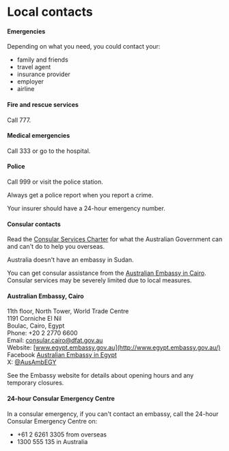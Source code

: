 # Local contacts

#### Emergencies

Depending on what you need, you could contact your:

* family and friends
* travel agent
* insurance provider
* employer
* airline

#### Fire and rescue services

Call 777.

#### Medical emergencies

Call 333 or go to the hospital.

#### Police

Call 999 or visit the police station.

Always get a police report when you report a crime.

Your insurer should have a 24-hour emergency number.

#### Consular contacts

Read the [Consular Services Charter](/consular-services/consular-services-charter "Consular Services Charter") for what the Australian Government can and can't do to help you overseas.

Australia doesn't have an embassy in Sudan.

You can get consular assistance from the [Australian Embassy in Cairo](https://egypt.embassy.gov.au/). Consular services may be severely limited due to local measures.

#### Australian Embassy, Cairo

11th floor, North Tower, World Trade Centre  
1191 Corniche El Nil  
Boulac, Cairo, Egypt  
Phone: +20 2 2770 6600  
Email: [consular.cairo@dfat.gov.au](mailto:consular.cairo@dfat.gov.au )  
Website: [www.egypt.embassy.gov.au](http://www.egypt.embassy.gov.au/)  
Facebook [Australian Embassy in Egypt](https://www.facebook.com/AustralianEmbassyEgypt)  
X: [@AusAmbEGY](https://twitter.com/AusAmbEgy)

See the Embassy website for details about opening hours and any temporary closures.

#### 24-hour Consular Emergency Centre

In a consular emergency, if you can't contact an embassy, call the 24-hour Consular Emergency Centre on:

* +61 2 6261 3305 from overseas
* 1300 555 135 in Australia